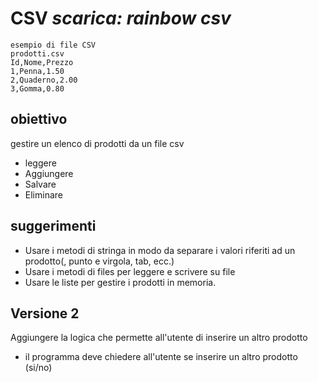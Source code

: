 # CSV                       *scarica: rainbow csv*

```csv 
esempio di file CSV
prodotti.csv
Id,Nome,Prezzo
1,Penna,1.50
2,Quaderno,2.00
3,Gomma,0.80
```

## obiettivo
gestire un elenco di prodotti da un file csv
- leggere
- Aggiungere
- Salvare
- Eliminare

## suggerimenti
- Usare i metodi di stringa in modo da separare i valori riferiti ad un prodotto(, punto e virgola, tab, ecc.)
- Usare i metodi di files per leggere e scrivere su file
- Usare le liste per gestire i prodotti in memoria.

## Versione 2
Aggiungere la logica che permette all'utente di inserire un altro prodotto
- il programma deve chiedere all'utente se inserire un altro prodotto (si/no)